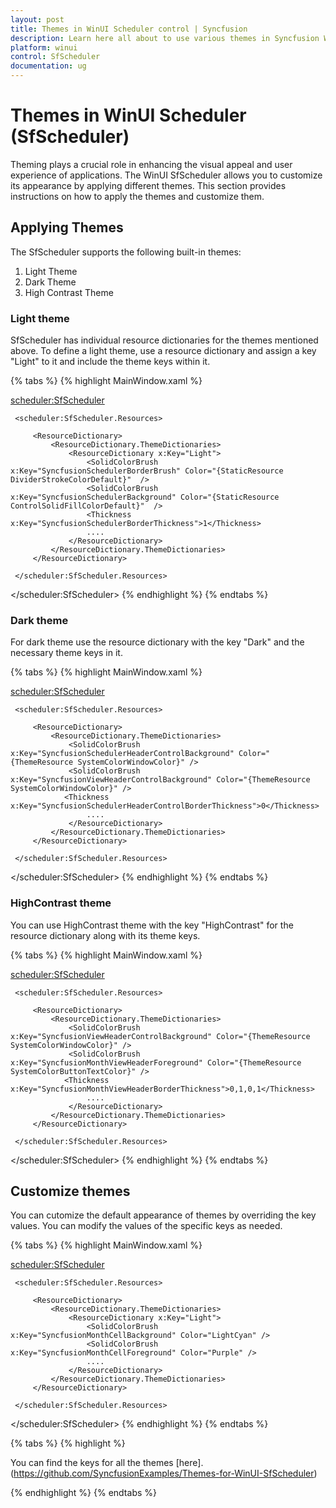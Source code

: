 ```yaml
---
layout: post
title: Themes in WinUI Scheduler control | Syncfusion
description: Learn here all about to use various themes in Syncfusion WinUI Scheduler(SfScheduler) control and more.
platform: winui
control: SfScheduler
documentation: ug
---
```


# Themes in WinUI Scheduler (SfScheduler)
Theming plays a crucial role in enhancing the visual appeal and user experience of applications. The WinUI SfScheduler  allows you to customize its appearance by applying different themes. This section provides instructions on how to apply the themes and customize them.



## Applying Themes

The SfScheduler supports the following built-in themes:

1. Light Theme
2. Dark Theme
3. High Contrast Theme

### Light theme

SfScheduler has individual resource dictionaries for the themes mentioned above. To define a light theme, use a resource dictionary and assign a key "Light" to it and include the theme keys within it. 

{% tabs %}
{% highlight MainWindow.xaml %}

 <scheduler:SfScheduler>

     <scheduler:SfScheduler.Resources>
         
         <ResourceDictionary>
             <ResourceDictionary.ThemeDictionaries>                 
                 <ResourceDictionary x:Key="Light">
                     <SolidColorBrush x:Key="SyncfusionSchedulerBorderBrush" Color="{StaticResource DividerStrokeColorDefault}"  />
                     <SolidColorBrush x:Key="SyncfusionSchedulerBackground" Color="{StaticResource ControlSolidFillColorDefault}"  />
                     <Thickness x:Key="SyncfusionSchedulerBorderThickness">1</Thickness>
                     ....
                 </ResourceDictionary>               
             </ResourceDictionary.ThemeDictionaries>
         </ResourceDictionary>
         
     </scheduler:SfScheduler.Resources>

 </scheduler:SfScheduler>
{% endhighlight %}
{% endtabs %}



### Dark theme

For dark theme use the resource dictionary with the key  "Dark" and the necessary theme keys in it.

{% tabs %}
{% highlight MainWindow.xaml %} 

<scheduler:SfScheduler>

     <scheduler:SfScheduler.Resources>
         
         <ResourceDictionary>
             <ResourceDictionary.ThemeDictionaries>                 
                 <SolidColorBrush x:Key="SyncfusionSchedulerHeaderControlBackground" Color="{ThemeResource SystemColorWindowColor}" />
                 <SolidColorBrush x:Key="SyncfusionViewHeaderControlBackground" Color="{ThemeResource SystemColorWindowColor}" />
                <Thickness x:Key="SyncfusionSchedulerHeaderControlBorderThickness">0</Thickness>
                     ....
                 </ResourceDictionary>               
             </ResourceDictionary.ThemeDictionaries>
         </ResourceDictionary>
         
     </scheduler:SfScheduler.Resources>

 </scheduler:SfScheduler>
{% endhighlight %}
{% endtabs %}



### HighContrast theme

You can use HighContrast theme with the key "HighContrast" for the resource dictionary along with its theme keys.

{% tabs %}
{% highlight MainWindow.xaml %} 

<scheduler:SfScheduler>

     <scheduler:SfScheduler.Resources>
         
         <ResourceDictionary>
             <ResourceDictionary.ThemeDictionaries>                 
                 <SolidColorBrush x:Key="SyncfusionViewHeaderControlBackground" Color="{ThemeResource SystemColorWindowColor}" />
                 <SolidColorBrush x:Key="SyncfusionMonthViewHeaderForeground" Color="{ThemeResource SystemColorButtonTextColor}" />
                <Thickness x:Key="SyncfusionMonthViewHeaderBorderThickness">0,1,0,1</Thickness>
                     ....
                 </ResourceDictionary>               
             </ResourceDictionary.ThemeDictionaries>
         </ResourceDictionary>
         
     </scheduler:SfScheduler.Resources>

 </scheduler:SfScheduler>
{% endhighlight %}
{% endtabs %}

## Customize themes

You can cutomize the default appearance of themes by overriding the key values. You can modify the values of the specific keys as needed.

{% tabs %}
{% highlight MainWindow.xaml %}

 <scheduler:SfScheduler>

     <scheduler:SfScheduler.Resources>
         
         <ResourceDictionary>
             <ResourceDictionary.ThemeDictionaries>                 
                 <ResourceDictionary x:Key="Light">
                     <SolidColorBrush x:Key="SyncfusionMonthCellBackground" Color="LightCyan" />
                     <SolidColorBrush x:Key="SyncfusionMonthCellForeground" Color="Purple" />
                     ....
                 </ResourceDictionary>               
             </ResourceDictionary.ThemeDictionaries>
         </ResourceDictionary>
         
     </scheduler:SfScheduler.Resources>

 </scheduler:SfScheduler>
{% endhighlight %}
{% endtabs %}

{% tabs %}
{% highlight %}

You can find the keys for all the themes [here]. (https://github.com/SyncfusionExamples/Themes-for-WinUI-SfScheduler)

{% endhighlight %}
{% endtabs %}